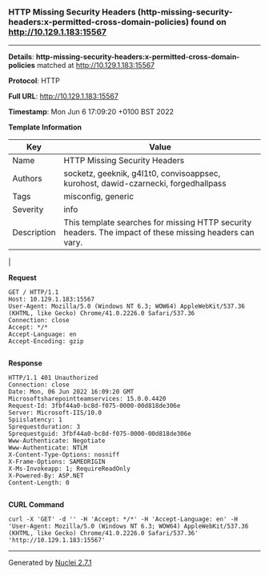 ### HTTP Missing Security Headers (http-missing-security-headers:x-permitted-cross-domain-policies) found on http://10.129.1.183:15567
---
**Details**: **http-missing-security-headers:x-permitted-cross-domain-policies**  matched at http://10.129.1.183:15567

**Protocol**: HTTP

**Full URL**: http://10.129.1.183:15567

**Timestamp**: Mon Jun 6 17:09:20 +0100 BST 2022

**Template Information**

| Key | Value |
|---|---|
| Name | HTTP Missing Security Headers |
| Authors | socketz, geeknik, g4l1t0, convisoappsec, kurohost, dawid-czarnecki, forgedhallpass |
| Tags | misconfig, generic |
| Severity | info |
| Description | This template searches for missing HTTP security headers. The impact of these missing headers can vary.
 |

**Request**
```http
GET / HTTP/1.1
Host: 10.129.1.183:15567
User-Agent: Mozilla/5.0 (Windows NT 6.3; WOW64) AppleWebKit/537.36 (KHTML, like Gecko) Chrome/41.0.2226.0 Safari/537.36
Connection: close
Accept: */*
Accept-Language: en
Accept-Encoding: gzip


```

**Response**
```http
HTTP/1.1 401 Unauthorized
Connection: close
Date: Mon, 06 Jun 2022 16:09:20 GMT
Microsoftsharepointteamservices: 15.0.0.4420
Request-Id: 3fbf44a0-bc8d-f075-0000-00d818de306e
Server: Microsoft-IIS/10.0
Spiislatency: 1
Sprequestduration: 3
Sprequestguid: 3fbf44a0-bc8d-f075-0000-00d818de306e
Www-Authenticate: Negotiate
Www-Authenticate: NTLM
X-Content-Type-Options: nosniff
X-Frame-Options: SAMEORIGIN
X-Ms-Invokeapp: 1; RequireReadOnly
X-Powered-By: ASP.NET
Content-Length: 0


```


**CURL Command**
```
curl -X 'GET' -d '' -H 'Accept: */*' -H 'Accept-Language: en' -H 'User-Agent: Mozilla/5.0 (Windows NT 6.3; WOW64) AppleWebKit/537.36 (KHTML, like Gecko) Chrome/41.0.2226.0 Safari/537.36' 'http://10.129.1.183:15567'
```
---
Generated by [Nuclei 2.7.1](https://github.com/projectdiscovery/nuclei)